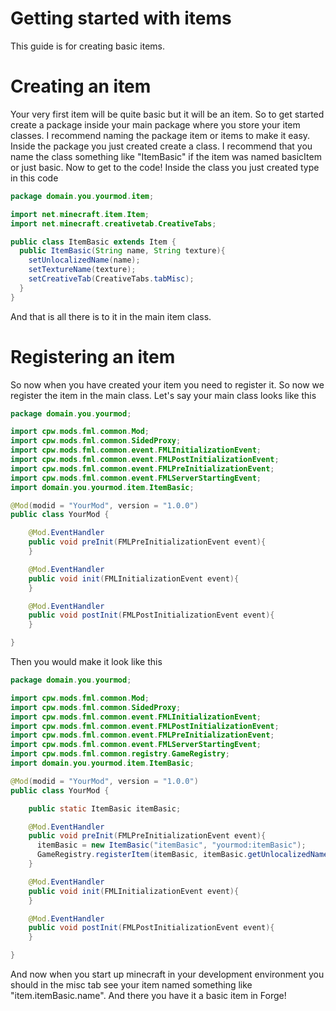 # Getting started with items
This guide is for creating basic items.

# Creating an item
Your very first item will be quite basic but it will be an item.
So to get started create a package inside your main package where you store your item classes.
I recommend naming the package item or items to make it easy.
Inside the package you just created create a class.
I recommend that you name the class something like "ItemBasic" if the item was named basicItem or just basic.
Now to get to the code!
Inside the class you just created type in this code
```java
package domain.you.yourmod.item;

import net.minecraft.item.Item;
import net.minecraft.creativetab.CreativeTabs;

public class ItemBasic extends Item {
  public ItemBasic(String name, String texture){
    setUnlocalizedName(name);
    setTextureName(texture);
    setCreativeTab(CreativeTabs.tabMisc);
  }
}
```
And that is all there is to it in the main item class.

# Registering an item
So now when you have created your item you need to register it.
So now we register the item in the main class.
Let's say your main class looks like this
```java
package domain.you.yourmod;

import cpw.mods.fml.common.Mod;
import cpw.mods.fml.common.SidedProxy;
import cpw.mods.fml.common.event.FMLInitializationEvent;
import cpw.mods.fml.common.event.FMLPostInitializationEvent;
import cpw.mods.fml.common.event.FMLPreInitializationEvent;
import cpw.mods.fml.common.event.FMLServerStartingEvent;
import domain.you.yourmod.item.ItemBasic;

@Mod(modid = "YourMod", version = "1.0.0")
public class YourMod {

    @Mod.EventHandler
    public void preInit(FMLPreInitializationEvent event){
    }

    @Mod.EventHandler
    public void init(FMLInitializationEvent event){
    }

    @Mod.EventHandler
    public void postInit(FMLPostInitializationEvent event){
    }

}

```
Then you would make it look like this
```java
package domain.you.yourmod;

import cpw.mods.fml.common.Mod;
import cpw.mods.fml.common.SidedProxy;
import cpw.mods.fml.common.event.FMLInitializationEvent;
import cpw.mods.fml.common.event.FMLPostInitializationEvent;
import cpw.mods.fml.common.event.FMLPreInitializationEvent;
import cpw.mods.fml.common.event.FMLServerStartingEvent;
import cpw.mods.fml.common.registry.GameRegistry;
import domain.you.yourmod.item.ItemBasic;

@Mod(modid = "YourMod", version = "1.0.0")
public class YourMod {

    public static ItemBasic itemBasic;

    @Mod.EventHandler
    public void preInit(FMLPreInitializationEvent event){
      itemBasic = new ItemBasic("itemBasic", "yourmod:itemBasic");
      GameRegistry.registerItem(itemBasic, itemBasic.getUnlocalizedName());
    }

    @Mod.EventHandler
    public void init(FMLInitializationEvent event){
    }

    @Mod.EventHandler
    public void postInit(FMLPostInitializationEvent event){
    }

}

```
And now when you start up minecraft in your development environment you should in the misc tab see your item named something like "item.itemBasic.name".
And there you have it a basic item in Forge!
